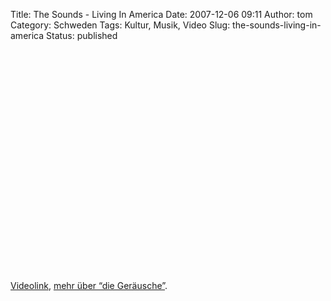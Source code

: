Title: The Sounds - Living In America
Date: 2007-12-06 09:11
Author: tom
Category: Schweden
Tags: Kultur, Musik, Video
Slug: the-sounds-living-in-america
Status: published

<p>
<object width="425" height="355">
<param name="movie" value="http://www.youtube.com/v/5vSVkDkpfpA&amp;rel=0&amp;color1=0x2b405b&amp;color2=0x6b8ab6&amp;border=0"></param><param name="wmode" value="transparent"></param>
<embed src="http://www.youtube.com/v/5vSVkDkpfpA&amp;rel=0&amp;color1=0x2b405b&amp;color2=0x6b8ab6&amp;border=0" type="application/x-shockwave-flash" wmode="transparent" width="425" height="355">
</embed>
</object>
  
[Videolink](http://youtube.com/watch?v=5vSVkDkpfpA), [mehr über “die
Geräusche”](http://de.wikipedia.org/wiki/The_Sounds).
</p>

